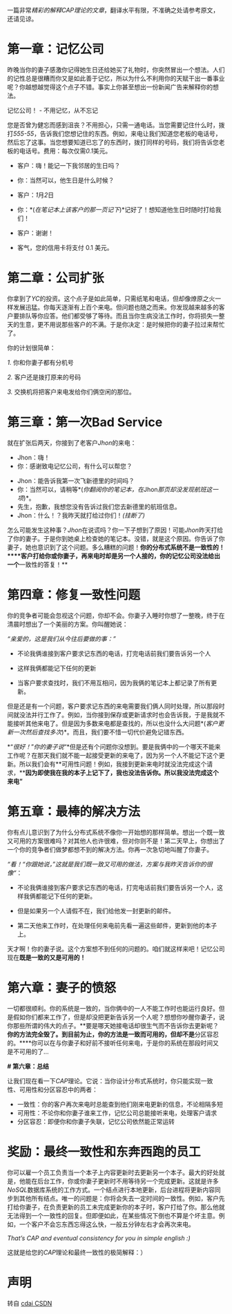 一篇非常*精彩的解释CAP理论的文章*，翻译水平有限，不准确之处请参考原文，还请见谅。

# **第一章：记忆公司**

昨晚当你的妻子感激你记得她生日还给她买了礼物时，你突然冒出一个想法。人们的记性总是很糟而你又是如此善于记忆，所以为什么不利用你的天赋干出一番事业呢？你越想越觉得这个点子不错。事实上你甚至想出一份新闻广告来解释你的想法。



记忆公司！ *-* 不用记忆，从不忘记

您是否曾为健忘而感到沮丧？不用担心，只需一通电话。当您需要记住什么时，拨打*555-55*，告诉我们您想记住的东西。例如，来电让我们知道您老板的电话号，然后忘了这事。当您想要知道已忘了的东西时，拨打同样的号码，我们将告诉您老板的电话号。费用：每次仅需*0.1*美元。

* 客户：嗨！能记一下我邻居的生日吗？

- 你：当然可以，他生日是什么时候？

- 客户：*1*月*2*日

- 你：*(*在笔记本上该客户的那一页记下*)*记好了！想知道他生日时随时打给我们！

- 客户：谢谢！

* 客气，您的信用卡将支付 0.1 美元。



# **第二章：公司扩张**

你拿到了*YC*的投资。这个点子是如此简单，只需纸笔和电话，但却像燎原之火一样发展迅猛。你每天逐渐有上百个来电。但问题也随之而来。你发现越来越多的客户要排队等你应答。他们都受够了等待。而且当你生病没法工作时，你将损失一整天的生意，更不用说那些客户的不满。于是你决定：是时候把你的妻子拉过来帮忙了。

你的计划很简单：

*1.*      你和你妻子都有分机号

*2.*      客户还是拨打原来的号码

*3.*      交换机将把客户来电发给你们俩空闲的那位。

 



# **第三章：第一次Bad Service**

就在扩张后两天，你接到了老客户*Jhon*的来电：

* Jhon：嗨！
* 你：感谢致电记忆公司，有什么可以帮您？

- Jhon：能告诉我第一次飞新德里的时间吗？
- 你：当然可以，请稍等*(*你翻阅你的笔记本，在*Jhon*那页却没发现航班这一项*)*。
- 先生，抱歉，我想您没有告诉过我们您去新德里的航班信息。
- Jhon：什么！？我昨天就打给过你们！*(*挂断了*)*



怎么可能发生这种事？*Jhon*在说谎吗？你一下子想到了原因！可能*Jhon*昨天打给了你的妻子。于是你到她桌上检查她的笔记本。没错，就是这个原因。你告诉了你妻子，她也意识到了这个问题。多么糟糕的问题！**你的分布式系统不是一致性的！****客户打给你或你妻子，再来电时却是另一个人接的，你的记忆公司没法给出一个**一致性的答复！**

 

# **第四章：修复一致性问题**

你的竞争者可能会忽视这个问题，你却不会。你妻子入睡时你想了一整晚，终于在清晨时想出了一个美丽的方案。你叫醒她说：

*“*亲爱的，这是我们从今往后要做的事：*”*

+ 不论我俩谁接到客户要求记东西的电话，打完电话前我们要告诉另一个人

* 这样我俩都能记下任何的更新

* 当客户要求查找时，我们不用互相问，因为我俩的笔记本上都记录了所有更新。

但是还是有一个问题，客户要求记东西的来电需要我们俩人同时处理，所以那段时间就没法并行工作了。例如，当你接到保存或更新请求时也会告诉我，于是我就不能接听其他来电了。但是因为多数来电都是查找的，所以也没什么大问题*(*客户更新一次然后查找多次*)*。而且，我们要不惜一切代价避免记错东西。

*“*很好！*”*你的妻子说*“*但是还有个问题你没想到。要是我俩中的一个哪天不能来工作呢？在那天我们就不能一起接受更新的来电了，因为另一个人不能记下这个更新。所以我们会有**可用性问题！例如，我接到更新来电时就没法完成这个请求，****因为即使我在我的本子上记下了，我也没法告诉你。所以我没法完成这个来电”**

 

# **第五章：最棒的解决方法**

你有点儿意识到了为什么分布式系统不像你一开始想的那样简单。想出一个既一致又可用的方案很难吗？对其他人也许很难，但对你则不是！第二天早上，你想出了一个你的竞争者们做梦都想不到的解决方法。你再一次急切地叫醒了你妻子。

*“*看！*“*你跟她说，*”*这就是我们既一致又可用的做法，方案与我昨天告诉你的很像*“*：

* 不论我俩谁接到客户要求记东西的电话，打完电话前我们要告诉另一个人，这样我俩都能记下任何的更新。

* 但是如果另一个人请假不在，我们给他发一封更新的邮件。
* 第二天他来工作时，在处理任何来电前先看一遍这些邮件，更新到他的本子上。

天才啊！你的妻子说。这个方案想不到任何的问题的。咱们就这样来吧！记忆公司现在**既是一致的又是可用的！**

 



# **第六章：妻子的愤怒**

一切都很顺利。你的系统是一致的，当你俩中的一人不能工作时也能运行良好。但是假如你们都来工作了，但是却没把更新告诉另一个人呢？想想你吵醒你妻子，说你那些所谓的伟大的点子。**要是哪天她接电话却很生气而不告诉你去更新呢？**你的方法完全毁了。到目前为止，你的方法是一致而可用的，但却不是**分区容忍的。****你可以在与你妻子和好前不接听任何来电，于是你的系统在那段时间又是不可用的了…

 

**# 第六章：总结**

让我们现在看一下*CAP*理论。它说：当你设计分布式系统时，你只能实现一致性、可用性和分区容忍中的两者：

* 一致性：你的客户再次来电时总能查到他们刚来电更新的信息，不论相隔多短
* 可用性：不论你和你妻子谁来工作，记忆公司总能接听来电，处理客户请求
* 分区容忍：即便你和你妻子失联，记忆公司依然能正常运转



# **奖励：最终一致性和东奔西跑的员工**

你可以雇一个员工负责当一个本子上内容更新时去更新另一个本子。最大的好处就是，他能在后台工作，你或你妻子更新时不用等待另一个完成更新。这就是许多*NoSQL*数据库系统的工作方式。一个结点进行本地更新，后台进程将更新内容同步到其他所有结点。唯一的问题是：你将会失去一定时间的一致性。例如，客户先打给你妻子，在负责更新的员工未完成更新你的本子时，客户打给了你。那么他就无法得到一个一致性的回复。但即便如此，在某些情况下倒也不算是个坏主意。例如，一个客户不会忘东西忘得这么快，一般五分钟左右才会再次来电。

*That’s CAP and eventual consistency for you in simple english :)*

这就是给您的*CAP*理论和最终一致性的极简解释：）



# **声明**

转自 [cdai CSDN](https://blog.csdn.net/dc_726/article/details/42784237)